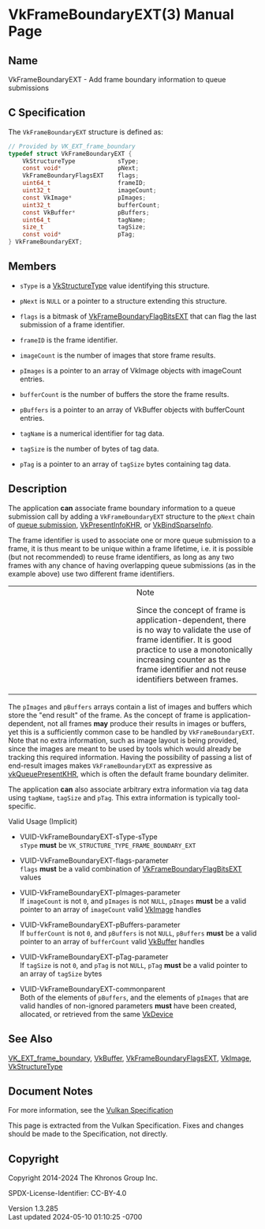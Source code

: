 # VkFrameBoundaryEXT(3) Manual Page

## Name

VkFrameBoundaryEXT - Add frame boundary information to queue submissions



## <a href="#_c_specification" class="anchor"></a>C Specification

The `VkFrameBoundaryEXT` structure is defined as:

``` c
// Provided by VK_EXT_frame_boundary
typedef struct VkFrameBoundaryEXT {
    VkStructureType            sType;
    const void*                pNext;
    VkFrameBoundaryFlagsEXT    flags;
    uint64_t                   frameID;
    uint32_t                   imageCount;
    const VkImage*             pImages;
    uint32_t                   bufferCount;
    const VkBuffer*            pBuffers;
    uint64_t                   tagName;
    size_t                     tagSize;
    const void*                pTag;
} VkFrameBoundaryEXT;
```

## <a href="#_members" class="anchor"></a>Members

- `sType` is a [VkStructureType](https://registry.khronos.org/vulkan/specs/1.3-extensions/man/html/VkStructureType.html) value identifying
  this structure.

- `pNext` is `NULL` or a pointer to a structure extending this
  structure.

- `flags` is a bitmask of
  [VkFrameBoundaryFlagBitsEXT](https://registry.khronos.org/vulkan/specs/1.3-extensions/man/html/VkFrameBoundaryFlagBitsEXT.html) that can
  flag the last submission of a frame identifier.

- `frameID` is the frame identifier.

- `imageCount` is the number of images that store frame results.

- `pImages` is a pointer to an array of VkImage objects with imageCount
  entries.

- `bufferCount` is the number of buffers the store the frame results.

- `pBuffers` is a pointer to an array of VkBuffer objects with
  bufferCount entries.

- `tagName` is a numerical identifier for tag data.

- `tagSize` is the number of bytes of tag data.

- `pTag` is a pointer to an array of `tagSize` bytes containing tag
  data.

## <a href="#_description" class="anchor"></a>Description

The application **can** associate frame boundary information to a queue
submission call by adding a `VkFrameBoundaryEXT` structure to the
`pNext` chain of <a
href="https://registry.khronos.org/vulkan/specs/1.3-extensions/html/vkspec.html#devsandqueues-submission"
target="_blank" rel="noopener">queue submission</a>,
[VkPresentInfoKHR](https://registry.khronos.org/vulkan/specs/1.3-extensions/man/html/VkPresentInfoKHR.html), or
[VkBindSparseInfo](https://registry.khronos.org/vulkan/specs/1.3-extensions/man/html/VkBindSparseInfo.html).

The frame identifier is used to associate one or more queue submission
to a frame, it is thus meant to be unique within a frame lifetime, i.e.
it is possible (but not recommended) to reuse frame identifiers, as long
as any two frames with any chance of having overlapping queue
submissions (as in the example above) use two different frame
identifiers.

<table>
<colgroup>
<col style="width: 50%" />
<col style="width: 50%" />
</colgroup>
<tbody>
<tr class="odd">
<td class="icon"><em></em></td>
<td class="content">Note
<p>Since the concept of frame is application-dependent, there is no way
to validate the use of frame identifier. It is good practice to use a
monotonically increasing counter as the frame identifier and not reuse
identifiers between frames.</p></td>
</tr>
</tbody>
</table>

The `pImages` and `pBuffers` arrays contain a list of images and buffers
which store the "end result" of the frame. As the concept of frame is
application-dependent, not all frames **may** produce their results in
images or buffers, yet this is a sufficiently common case to be handled
by `VkFrameBoundaryEXT`. Note that no extra information, such as image
layout is being provided, since the images are meant to be used by tools
which would already be tracking this required information. Having the
possibility of passing a list of end-result images makes
`VkFrameBoundaryEXT` as expressive as
[vkQueuePresentKHR](https://registry.khronos.org/vulkan/specs/1.3-extensions/man/html/vkQueuePresentKHR.html), which is often the default
frame boundary delimiter.

The application **can** also associate arbitrary extra information via
tag data using `tagName`, `tagSize` and `pTag`. This extra information
is typically tool-specific.

Valid Usage (Implicit)

- <a href="#VUID-VkFrameBoundaryEXT-sType-sType"
  id="VUID-VkFrameBoundaryEXT-sType-sType"></a>
  VUID-VkFrameBoundaryEXT-sType-sType  
  `sType` **must** be `VK_STRUCTURE_TYPE_FRAME_BOUNDARY_EXT`

- <a href="#VUID-VkFrameBoundaryEXT-flags-parameter"
  id="VUID-VkFrameBoundaryEXT-flags-parameter"></a>
  VUID-VkFrameBoundaryEXT-flags-parameter  
  `flags` **must** be a valid combination of
  [VkFrameBoundaryFlagBitsEXT](https://registry.khronos.org/vulkan/specs/1.3-extensions/man/html/VkFrameBoundaryFlagBitsEXT.html) values

- <a href="#VUID-VkFrameBoundaryEXT-pImages-parameter"
  id="VUID-VkFrameBoundaryEXT-pImages-parameter"></a>
  VUID-VkFrameBoundaryEXT-pImages-parameter  
  If `imageCount` is not `0`, and `pImages` is not `NULL`, `pImages`
  **must** be a valid pointer to an array of `imageCount` valid
  [VkImage](https://registry.khronos.org/vulkan/specs/1.3-extensions/man/html/VkImage.html) handles

- <a href="#VUID-VkFrameBoundaryEXT-pBuffers-parameter"
  id="VUID-VkFrameBoundaryEXT-pBuffers-parameter"></a>
  VUID-VkFrameBoundaryEXT-pBuffers-parameter  
  If `bufferCount` is not `0`, and `pBuffers` is not `NULL`, `pBuffers`
  **must** be a valid pointer to an array of `bufferCount` valid
  [VkBuffer](https://registry.khronos.org/vulkan/specs/1.3-extensions/man/html/VkBuffer.html) handles

- <a href="#VUID-VkFrameBoundaryEXT-pTag-parameter"
  id="VUID-VkFrameBoundaryEXT-pTag-parameter"></a>
  VUID-VkFrameBoundaryEXT-pTag-parameter  
  If `tagSize` is not `0`, and `pTag` is not `NULL`, `pTag` **must** be
  a valid pointer to an array of `tagSize` bytes

- <a href="#VUID-VkFrameBoundaryEXT-commonparent"
  id="VUID-VkFrameBoundaryEXT-commonparent"></a>
  VUID-VkFrameBoundaryEXT-commonparent  
  Both of the elements of `pBuffers`, and the elements of `pImages` that
  are valid handles of non-ignored parameters **must** have been
  created, allocated, or retrieved from the same
  [VkDevice](https://registry.khronos.org/vulkan/specs/1.3-extensions/man/html/VkDevice.html)

## <a href="#_see_also" class="anchor"></a>See Also

[VK_EXT_frame_boundary](https://registry.khronos.org/vulkan/specs/1.3-extensions/man/html/VK_EXT_frame_boundary.html),
[VkBuffer](https://registry.khronos.org/vulkan/specs/1.3-extensions/man/html/VkBuffer.html),
[VkFrameBoundaryFlagsEXT](https://registry.khronos.org/vulkan/specs/1.3-extensions/man/html/VkFrameBoundaryFlagsEXT.html),
[VkImage](https://registry.khronos.org/vulkan/specs/1.3-extensions/man/html/VkImage.html), [VkStructureType](https://registry.khronos.org/vulkan/specs/1.3-extensions/man/html/VkStructureType.html)

## <a href="#_document_notes" class="anchor"></a>Document Notes

For more information, see the <a
href="https://registry.khronos.org/vulkan/specs/1.3-extensions/html/vkspec.html#VkFrameBoundaryEXT"
target="_blank" rel="noopener">Vulkan Specification</a>

This page is extracted from the Vulkan Specification. Fixes and changes
should be made to the Specification, not directly.

## <a href="#_copyright" class="anchor"></a>Copyright

Copyright 2014-2024 The Khronos Group Inc.

SPDX-License-Identifier: CC-BY-4.0

Version 1.3.285  
Last updated 2024-05-10 01:10:25 -0700
